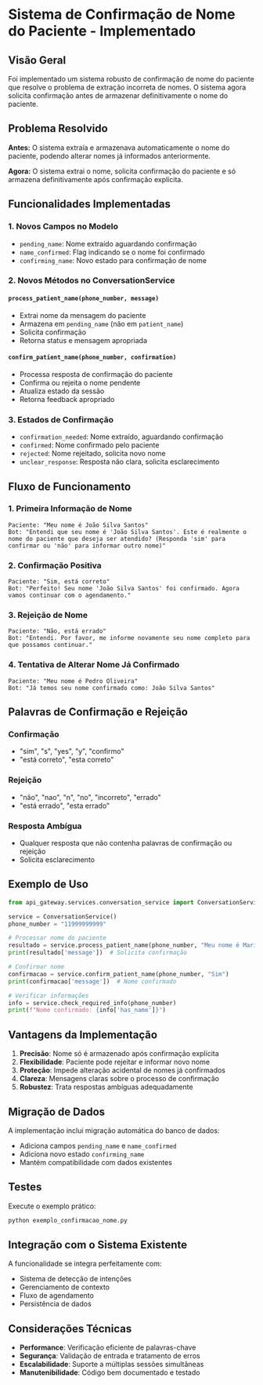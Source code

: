 # Sistema de Confirmação de Nome do Paciente - Implementado

## Visão Geral

Foi implementado um sistema robusto de confirmação de nome do paciente que resolve o problema de extração incorreta de nomes. O sistema agora solicita confirmação antes de armazenar definitivamente o nome do paciente.

## Problema Resolvido

**Antes:** O sistema extraía e armazenava automaticamente o nome do paciente, podendo alterar nomes já informados anteriormente.

**Agora:** O sistema extrai o nome, solicita confirmação do paciente e só armazena definitivamente após confirmação explícita.

## Funcionalidades Implementadas

### 1. Novos Campos no Modelo

- `pending_name`: Nome extraído aguardando confirmação
- `name_confirmed`: Flag indicando se o nome foi confirmado
- `confirming_name`: Novo estado para confirmação de nome

### 2. Novos Métodos no ConversationService

#### `process_patient_name(phone_number, message)`
- Extrai nome da mensagem do paciente
- Armazena em `pending_name` (não em `patient_name`)
- Solicita confirmação
- Retorna status e mensagem apropriada

#### `confirm_patient_name(phone_number, confirmation)`
- Processa resposta de confirmação do paciente
- Confirma ou rejeita o nome pendente
- Atualiza estado da sessão
- Retorna feedback apropriado

### 3. Estados de Confirmação

- `confirmation_needed`: Nome extraído, aguardando confirmação
- `confirmed`: Nome confirmado pelo paciente
- `rejected`: Nome rejeitado, solicita novo nome
- `unclear_response`: Resposta não clara, solicita esclarecimento

## Fluxo de Funcionamento

### 1. Primeira Informação de Nome
```
Paciente: "Meu nome é João Silva Santos"
Bot: "Entendi que seu nome é 'João Silva Santos'. Este é realmente o nome do paciente que deseja ser atendido? (Responda 'sim' para confirmar ou 'não' para informar outro nome)"
```

### 2. Confirmação Positiva
```
Paciente: "Sim, está correto"
Bot: "Perfeito! Seu nome 'João Silva Santos' foi confirmado. Agora vamos continuar com o agendamento."
```

### 3. Rejeição de Nome
```
Paciente: "Não, está errado"
Bot: "Entendi. Por favor, me informe novamente seu nome completo para que possamos continuar."
```

### 4. Tentativa de Alterar Nome Já Confirmado
```
Paciente: "Meu nome é Pedro Oliveira"
Bot: "Já temos seu nome confirmado como: João Silva Santos"
```

## Palavras de Confirmação e Rejeição

### Confirmação
- "sim", "s", "yes", "y", "confirmo"
- "está correto", "esta correto"

### Rejeição
- "não", "nao", "n", "no", "incorreto", "errado"
- "está errado", "esta errado"

### Resposta Ambígua
- Qualquer resposta que não contenha palavras de confirmação ou rejeição
- Solicita esclarecimento

## Exemplo de Uso

```python
from api_gateway.services.conversation_service import ConversationService

service = ConversationService()
phone_number = "11999999999"

# Processar nome do paciente
resultado = service.process_patient_name(phone_number, "Meu nome é Maria Silva")
print(resultado['message'])  # Solicita confirmação

# Confirmar nome
confirmacao = service.confirm_patient_name(phone_number, "Sim")
print(confirmacao['message'])  # Nome confirmado

# Verificar informações
info = service.check_required_info(phone_number)
print(f"Nome confirmado: {info['has_name']}")
```

## Vantagens da Implementação

1. **Precisão**: Nome só é armazenado após confirmação explícita
2. **Flexibilidade**: Paciente pode rejeitar e informar novo nome
3. **Proteção**: Impede alteração acidental de nomes já confirmados
4. **Clareza**: Mensagens claras sobre o processo de confirmação
5. **Robustez**: Trata respostas ambíguas adequadamente

## Migração de Dados

A implementação inclui migração automática do banco de dados:
- Adiciona campos `pending_name` e `name_confirmed`
- Adiciona novo estado `confirming_name`
- Mantém compatibilidade com dados existentes

## Testes

Execute o exemplo prático:
```bash
python exemplo_confirmacao_nome.py
```

## Integração com o Sistema Existente

A funcionalidade se integra perfeitamente com:
- Sistema de detecção de intenções
- Gerenciamento de contexto
- Fluxo de agendamento
- Persistência de dados

## Considerações Técnicas

- **Performance**: Verificação eficiente de palavras-chave
- **Segurança**: Validação de entrada e tratamento de erros
- **Escalabilidade**: Suporte a múltiplas sessões simultâneas
- **Manutenibilidade**: Código bem documentado e testado
